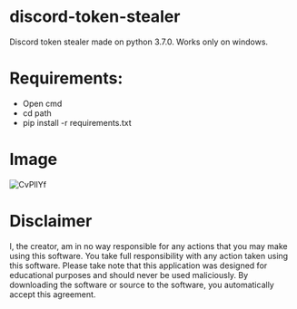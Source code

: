 # discord-token-stealer
Discord token stealer made on python 3.7.0. Works only on windows.

# Requirements:
- Open cmd
- cd path
- pip install -r requirements.txt

# Image
![CvPllYf](https://imgur.com/a/CvPllYf)

# Disclaimer
I, the creator, am in no way responsible for any actions that you may make using this software. You take full responsibility with any action taken using this software. Please take note that this application was designed for educational purposes and should never be used maliciously. By downloading the software or source to the software, you automatically accept this agreement.
